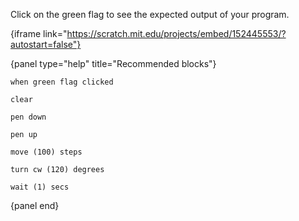 Click on the green flag to see the expected output of your program.

{iframe link="https://scratch.mit.edu/projects/embed/152445553/?autostart=false"}

{panel type="help" title="Recommended blocks"}

```scratch:split:random
when green flag clicked
```

```scratch:split:random
clear

pen down

pen up
```

```scratch:split:random
move (100) steps

turn cw (120) degrees
```

```scratch:split:random
wait (1) secs
```

{panel end}
